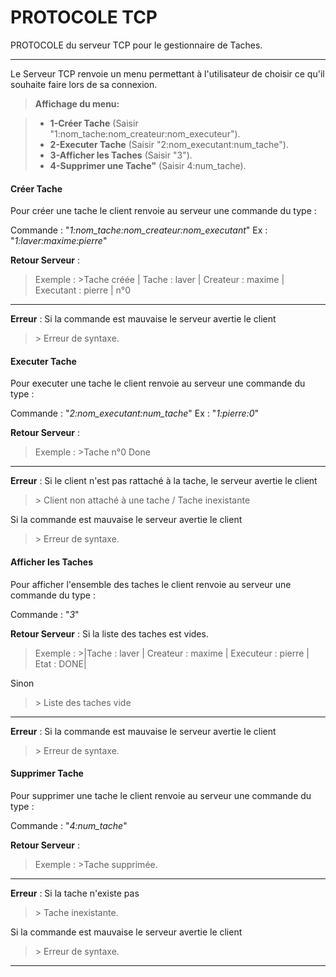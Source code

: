 PROTOCOLE TCP
===================


PROTOCOLE du serveur TCP pour le gestionnaire de Taches.

---

Le Serveur TCP renvoie un menu permettant à l'utilisateur de choisir ce qu'il souhaite faire lors de sa connexion.

> **Affichage du menu:**

> - **1-Créer Tache** 
> (Saisir "1:nom_tache:nom_createur:nom_executeur").
> - **2-Executer Tache**
> (Saisir "2:nom_executant:num_tache").
> -  **3-Afficher les Taches**
> (Saisir "3").
> - **4-Supprimer une Tache"**
> (Saisir 4:num_tache).

#### <i class="icon-file"></i> **Créer Tache**

Pour créer une tache le client renvoie au serveur une commande du type :

Commande : "*1:nom_tache:nom_createur:nom_executant*"
Ex : "*1:laver:maxime:pierre*"

**Retour Serveur** : 
>Exemple : 
>\>Tache créée | Tache : laver | Createur : maxime | Executant : pierre | n°0

---
**Erreur** : 
Si la commande est mauvaise le serveur avertie le client

>\> Erreur de syntaxe.
	

#### <i class="icon-refresh"></i> **Executer Tache**

Pour executer une tache le client renvoie au serveur une commande du type :

Commande : "*2:nom_executant:num_tache*"
Ex : "*1:pierre:0*"

**Retour Serveur** : 
>Exemple : 
>\>Tache n°0 Done

---
**Erreur** : 
    Si le client n'est pas rattaché à la tache, le serveur avertie le client
    
>\> Client non attaché à une tache /  Tache inexistante
	
Si la commande est mauvaise le serveur avertie le client

>\> Erreur de syntaxe.

#### <i class="icon-upload"></i> **Afficher les Taches**
Pour afficher l'ensemble des taches le client renvoie au serveur une commande du type : 

Commande : "*3*"

**Retour Serveur** :
Si la liste des taches est vides.
>Exemple : 
>\>|Tache : laver | Createur : maxime | Executeur : pierre | Etat : DONE|

Sinon
>\> Liste des taches vide

---
**Erreur** : 
Si la commande est mauvaise le serveur avertie le client

>\> Erreur de syntaxe.

#### <i class="icon-trash"></i> **Supprimer Tache**
Pour supprimer une tache le client renvoie au serveur une commande du type : 

Commande : "*4:num_tache*"

**Retour Serveur** :

>Exemple : 
>\>Tache supprimée.

---
**Erreur** : 
Si la tache n'existe pas

>\> Tache inexistante.

Si la commande est mauvaise le serveur avertie le client

>\> Erreur de syntaxe.

----------